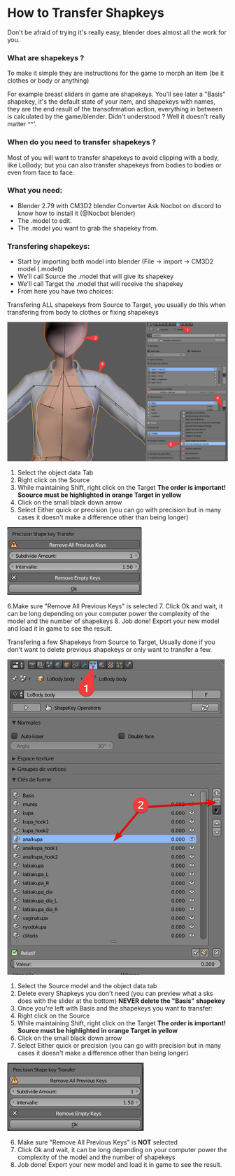 # How to Transfer Shapkeys 

Don't be afraid of trying it's really easy, blender does almost all the work for you.

### What are shapekeys ?

To make it simple they are instructions for the game to morph an item (be it clothes or body or anything) 

For example breast sliders in game are shapekeys.
You'll see later a "Basis" shapekey, it's the default state of your item, and shapekeys with names, they are the end result of the transofrmation action,
everything in between is calculated by the game/blender.
Didn't understood ? Well it doesn't really matter ^^'.

### When do you need to transfer shapekeys ?

Most of you will want to transfer shapekeys to avoid clipping with a body, like LoBody; but you can also transfer shapekeys from bodies to bodies or even from face to face.

### What you need:

- Blender 2.79 with CM3D2 blender Converter
Ask Nocbot on discord to know how to install it (@Nocbot blender)
- The .model to edit.
- The .model you want to grab the shapekey from.

### Transfering shapekeys:

- Start by importing both model into blender (File -> import -> CM3D2 model (.model))
- We'll call Source the .model that will give its shapekey
- We'll call Target the .model that will receive the shapekey
- From here you have two choices:

Transfering ALL shapekeys from Source to Target, you usually do this when transfering from body to clothes or fixing shapekeys

![Example](Pictures/skstransfer0.png)

1. Select the object data Tab
2. Right click on the Source
3. While maintaining Shift, right click on the Target
**The order is important! Soource must be highlighted in orange Target in yellow**
4. Click on the small black down arrow
5. Select Either quick or precision (you can go with precision but in many cases it doesn't make a difference other than being longer)

![Example](Pictures/skstransfer1.png)

6.Make sure "Remove All Previous Keys" is selected
7. Click Ok and wait, it can be long depending on your computer power the complexity of the model and the number of shapekeys
8. Job done! Export your new model and load it in game to see the result.

Transfering a few Shapekeys from Source to Target, Usually done if you don't want to delete previous shapekeys or only want to transfer a few.

![Example](Pictures/skstransfer2.png)

1. Select the Source model and the object data tab
2. Delete every Shapkeys you don't need (you can preview what a sks does with the slider at the bottom)
**NEVER delete the "Basis" shapekey**
3. Once you're left with Basis and the shapekeys you want to transfer:
4. Right click on the Source
5. While maintaining Shift, right click on the Target
**The order is important! Source must be highlighted in orange Target in yellow**
6. Click on the small black down arrow
7. Select Either quick or precision (you can go with precision but in many cases it doesn't make a difference other than being longer)

![Example](Pictures/skstransfer3.png)

6. Make sure "Remove All Previous Keys" is **NOT** selected
7. Click Ok and wait, it can be long depending on your computer power the complexity of the model and the number of shapekeys
8. Job done! Export your new model and load it in game to see the result.


